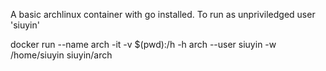 A basic archlinux container with go installed.
To run as unpriviledged user 'siuyin'

docker run --name arch -it -v $(pwd):/h -h arch --user siuyin -w /home/siuyin siuyin/arch
